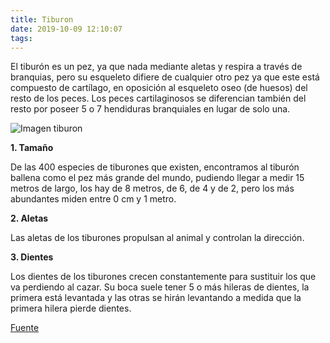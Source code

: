 ```yaml
---
title: Tiburon
date: 2019-10-09 12:10:07
tags:
---
```


El tiburón es un pez, ya que nada mediante aletas y respira a través de branquias, pero su esqueleto difiere de cualquier otro pez ya que este está compuesto de cartílago, en oposición al esqueleto oseo (de huesos) del resto de los peces. Los peces cartilaginosos se diferencian también del resto por poseer 5 o 7 hendiduras branquiales en lugar de solo una.

![Imagen tiburon](https://ep01.epimg.net/internacional/imagenes/2017/04/17/mundo_global/1492425390_563564_1492428881_noticia_normal.jpg)

**1. Tamaño**

De las 400 especies de tiburones que existen, encontramos al tiburón ballena como el pez más grande del mundo, pudiendo llegar a medir 15 metros de largo, los hay de 8 metros, de 6, de 4 y de 2, pero los más abundantes miden entre 0 cm y 1 metro.

**2. Aletas**

Las aletas de los tiburones propulsan al animal y controlan la dirección.

**3. Dientes**

Los dientes de los tiburones crecen constantemente para sustituir los que va perdiendo al cazar. Su boca suele tener 5 o más hileras de dientes, la primera está levantada y las otras se hirán levantando a medida que la primera hilera pierde dientes.

[Fuente](http://www.sharkshadow.com/tiburones/caracteristicas-generales/)
